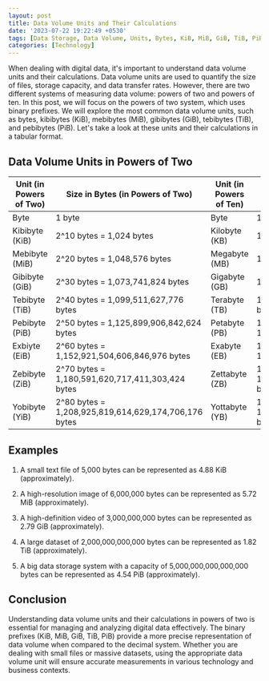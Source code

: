 ```yaml
---
layout: post
title: Data Volume Units and Their Calculations
date: '2023-07-22 19:22:49 +0530'
tags: [Data Storage, Data Volume, Units, Bytes, KiB, MiB, GiB, TiB, PiB]
categories: [Technology]
---
```


When dealing with digital data, it's important to understand data volume units and their calculations. Data volume units are used to quantify the size of files, storage capacity, and data transfer rates. However, there are two different systems of measuring data volume: powers of two and powers of ten. In this post, we will focus on the powers of two system, which uses binary prefixes. We will explore the most common data volume units, such as bytes, kibibytes (KiB), mebibytes (MiB), gibibytes (GiB), tebibytes (TiB), and pebibytes (PiB). Let's take a look at these units and their calculations in a tabular format.

## Data Volume Units in Powers of Two

| Unit (in Powers of Two)        |Size in Bytes (in Powers of Two) |  Unit (in Powers of Ten)        |Size in Bytes (in Powers of Ten) |
|--------------|----------------------------------|--------------|----------------------------------|
| Byte         | 1 byte                           | Byte         | 1 byte                           |
| Kibibyte (KiB) | 2^10 bytes = 1,024 bytes         | Kilobyte (KB) | 10^3 bytes = 1,000 bytes         |
| Mebibyte (MiB) | 2^20 bytes = 1,048,576 bytes     | Megabyte (MB) | 10^6 bytes = 1,000,000 bytes     |
| Gibibyte (GiB) | 2^30 bytes = 1,073,741,824 bytes | Gigabyte (GB) | 10^9 bytes = 1,000,000,000 bytes |
| Tebibyte (TiB) | 2^40 bytes = 1,099,511,627,776 bytes | Terabyte (TB) | 10^12 bytes = 1,000,000,000,000 bytes |
| Pebibyte (PiB) | 2^50 bytes = 1,125,899,906,842,624 bytes | Petabyte (PB) | 10^15 bytes = 1,000,000,000,000,000 bytes |
| Exbiyte  (EiB) | 2^60 bytes = 1,152,921,504,606,846,976 bytes | Exabyte  (EB) | 10^18 bytes = 1,000,000,000,000,000,000 bytes |
| Zebibyte  (ZiB) | 2^70 bytes = 1,180,591,620,717,411,303,424 bytes | Zettabyte  (ZB) | 10^21 bytes = 1,000,000,000,000,000,000,000 bytes |
| Yobibyte  (YiB) | 2^80 bytes = 1,208,925,819,614,629,174,706,176 bytes | Yottabyte  (YB) | 10^24 bytes = 1,000,000,000,000,000,000,000,000 bytes |

## Examples

1. A small text file of 5,000 bytes can be represented as 4.88 KiB (approximately).

2. A high-resolution image of 6,000,000 bytes can be represented as 5.72 MiB (approximately).

3. A high-definition video of 3,000,000,000 bytes can be represented as 2.79 GiB (approximately).

4. A large dataset of 2,000,000,000,000 bytes can be represented as 1.82 TiB (approximately).

5. A big data storage system with a capacity of 5,000,000,000,000,000 bytes can be represented as 4.54 PiB (approximately).

## Conclusion

Understanding data volume units and their calculations in powers of two is essential for managing and analyzing digital data effectively. The binary prefixes (KiB, MiB, GiB, TiB, PiB) provide a more precise representation of data volume when compared to the decimal system. Whether you are dealing with small files or massive datasets, using the appropriate data volume unit will ensure accurate measurements in various technology and business contexts.